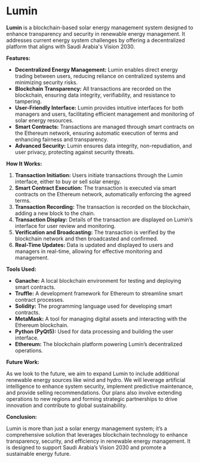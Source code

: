 # Lumin
 **Lumin**  is a blockchain-based solar energy management system designed to enhance transparency and security in renewable energy management. It addresses current energy system challenges by offering a decentralized platform that aligns with Saudi Arabia's Vision 2030.

**Features:**

- **Decentralized Energy Management:** Lumin enables direct energy trading between users, reducing reliance on centralized systems and minimizing security risks.
- **Blockchain Transparency:** All transactions are recorded on the blockchain, ensuring data integrity, verifiability, and resistance to tampering.
- **User-Friendly Interface:** Lumin provides intuitive interfaces for both managers and users, facilitating efficient management and monitoring of solar energy resources.
- **Smart Contracts:** Transactions are managed through smart contracts on the Ethereum network, ensuring automatic execution of terms and enhancing fairness and transparency.
- **Advanced Security:** Lumin ensures data integrity, non-repudiation, and user privacy, protecting against security threats.

**How It Works:**

1. **Transaction Initiation:** Users initiate transactions through the Lumin interface, either to buy or sell solar energy.
2. **Smart Contract Execution:** The transaction is executed via smart contracts on the Ethereum network, automatically enforcing the agreed terms.
3. **Transaction Recording:** The transaction is recorded on the blockchain, adding a new block to the chain.
4. **Transaction Display:** Details of the transaction are displayed on Lumin’s interface for user review and monitoring.
5. **Verification and Broadcasting:** The transaction is verified by the blockchain network and then broadcasted and confirmed.
6. **Real-Time Updates:** Data is updated and displayed to users and managers in real-time, allowing for effective monitoring and management.

**Tools Used:**

- **Ganache:** A local blockchain environment for testing and deploying smart contracts.
- **Truffle:** A development framework for Ethereum to streamline smart contract processes.
- **Solidity:** The programming language used for developing smart contracts.
- **MetaMask:** A tool for managing digital assets and interacting with the Ethereum blockchain.
- **Python (PyQt5):** Used for data processing and building the user interface.
- **Ethereum:** The blockchain platform powering Lumin’s decentralized operations.

**Future Work:**

As we look to the future, we aim to expand Lumin to include additional renewable energy sources like wind and hydro. We will leverage artificial intelligence to enhance system security, implement predictive maintenance, and provide selling recommendations. Our plans also involve extending operations to new regions and forming strategic partnerships to drive innovation and contribute to global sustainability.

**Conclusion:**

Lumin is more than just a solar energy management system; it’s a comprehensive solution that leverages blockchain technology to enhance transparency, security, and efficiency in renewable energy management. It is designed to support Saudi Arabia’s Vision 2030 and promote a sustainable energy future.
